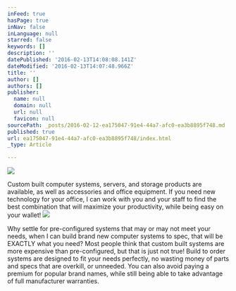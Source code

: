 ```yaml
---
inFeed: true
hasPage: true
inNav: false
inLanguage: null
starred: false
keywords: []
description: ''
datePublished: '2016-02-13T14:08:08.141Z'
dateModified: '2016-02-13T14:07:48.966Z'
title: ''
author: []
authors: []
publisher:
  name: null
  domain: null
  url: null
  favicon: null
sourcePath: _posts/2016-02-12-ea175047-91e4-44a7-afc0-ea3b8895f748.md
published: true
url: ea175047-91e4-44a7-afc0-ea3b8895f748/index.html
_type: Article

---
```

![](https://the-grid-user-content.s3-us-west-2.amazonaws.com/0d548180-1ce4-439b-93e3-f8b4e7935f0b.jpg)

Custom built computer systems, servers, and storage products are available, as well as accessories and office equipment. If you need new technology for your office, I can work with you and 
your staff to find the best combination that will maximize your 
productivity, while being easy on your wallet!
![](https://the-grid-user-content.s3-us-west-2.amazonaws.com/2d140e02-6835-4979-b1b2-dcdc59e53dd6.jpg)

Why settle for pre-configured systems that may or may not meet your needs, when I can build brand new computer systems to spec, that will be EXACTLY what you need? Most people think that custom built systems are more expensive than pre-configured, but that is just not true! Build to order systems are designed to fit your needs perfectly, no wasting money of parts and specs that are overkill, or unneeded. You can also avoid paying a premium for popular brand names, while still being able to take advantage of full manufacturer warranties.